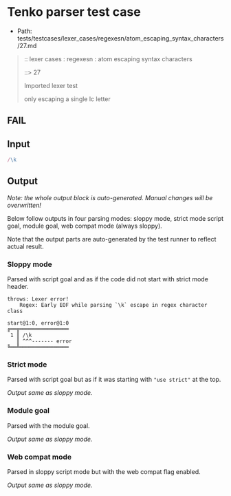 # Tenko parser test case

- Path: tests/testcases/lexer_cases/regexesn/atom_escaping_syntax_characters/27.md

> :: lexer cases : regexesn : atom escaping syntax characters
>
> ::> 27
>
> Imported lexer test
>
> only escaping a single lc letter

## FAIL

## Input

`````js
/\k
`````

## Output

_Note: the whole output block is auto-generated. Manual changes will be overwritten!_

Below follow outputs in four parsing modes: sloppy mode, strict mode script goal, module goal, web compat mode (always sloppy).

Note that the output parts are auto-generated by the test runner to reflect actual result.

### Sloppy mode

Parsed with script goal and as if the code did not start with strict mode header.

`````
throws: Lexer error!
    Regex: Early EOF while parsing `\k` escape in regex character class

start@1:0, error@1:0
╔══╦════════════════
 1 ║ /\k
   ║ ^^^------- error
╚══╩════════════════

`````

### Strict mode

Parsed with script goal but as if it was starting with `"use strict"` at the top.

_Output same as sloppy mode._

### Module goal

Parsed with the module goal.

_Output same as sloppy mode._

### Web compat mode

Parsed in sloppy script mode but with the web compat flag enabled.

_Output same as sloppy mode._
